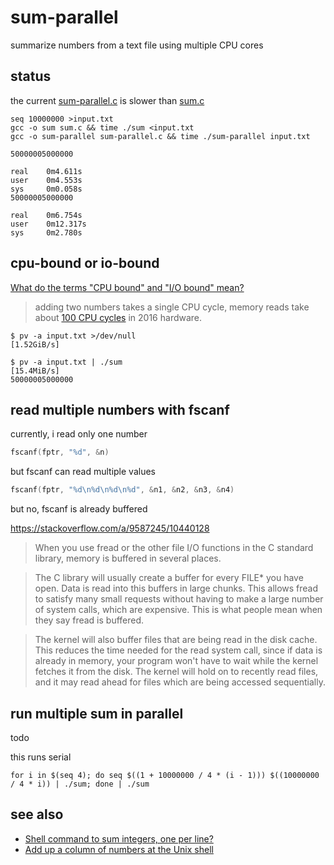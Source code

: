 # sum-parallel

summarize numbers from a text file using multiple CPU cores

## status

the current [sum-parallel.c](sum-parallel.c) is slower than [sum.c](sum.c)

```
seq 10000000 >input.txt
gcc -o sum sum.c && time ./sum <input.txt
gcc -o sum-parallel sum-parallel.c && time ./sum-parallel input.txt
```

```
50000005000000

real    0m4.611s
user    0m4.553s
sys     0m0.058s
50000005000000

real    0m6.754s
user    0m12.317s
sys     0m2.780s
```

## cpu-bound or io-bound

[What do the terms "CPU bound" and "I/O bound" mean?](https://stackoverflow.com/questions/868568/what-do-the-terms-cpu-bound-and-i-o-bound-mean)

> adding two numbers takes a single CPU cycle, memory reads take about [100 CPU cycles](http://www.eecs.berkeley.edu/~rcs/research/interactive_latency.html) in 2016 hardware.

```console
$ pv -a input.txt >/dev/null
[1.52GiB/s]

$ pv -a input.txt | ./sum
[15.4MiB/s]
50000005000000
```

## read multiple numbers with fscanf

currently, i read only one number

```c
fscanf(fptr, "%d", &n)
```

but fscanf can read multiple values

```c
fscanf(fptr, "%d\n%d\n%d\n%d", &n1, &n2, &n3, &n4)
```

but no, fscanf is already buffered

https://stackoverflow.com/a/9587245/10440128

> When you use fread or the other file I/O functions in the C standard library, memory is buffered in several places.

> The C library will usually create a buffer for every FILE* you have open. Data is read into this buffers in large chunks. This allows fread to satisfy many small requests without having to make a large number of system calls, which are expensive. This is what people mean when they say fread is buffered.

> The kernel will also buffer files that are being read in the disk cache. This reduces the time needed for the read system call, since if data is already in memory, your program won't have to wait while the kernel fetches it from the disk. The kernel will hold on to recently read files, and it may read ahead for files which are being accessed sequentially.

## run multiple sum in parallel

todo

this runs serial

```
for i in $(seq 4); do seq $((1 + 10000000 / 4 * (i - 1))) $((10000000 / 4 * i)) | ./sum; done | ./sum
```

## see also

- [Shell command to sum integers, one per line?](https://stackoverflow.com/questions/450799/shell-command-to-sum-integers-one-per-line)
- [Add up a column of numbers at the Unix shell](https://stackoverflow.com/questions/926069/add-up-a-column-of-numbers-at-the-unix-shell)
